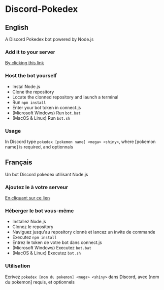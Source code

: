 # Discord-Pokedex

## English

A Discord Pokedex bot powered by Node.js

### Add it to your server

[By clicking this link](https://discordapp.com/oauth2/authorize?client_id=583812640305053718&scope=bot&permissions=115712)

### Host the bot yourself

- Instal Node.js
- Clone the repository
- Locate the clonned repository and launch a terminal
- Run ```npm install```
- Enter your bot token in connect.js
- (Microsoft Windows) Run ```bot.bat``` 
- (MacOS & Linux) Run ```bot.sh```

### Usage

In Discord type ```pokedex [pokemon name] <mega> <shiny>```, where [pokemon name] is required, <mega> and <shiny> optionnals


## Français

Un bot Discord pokedex utilisant Node.js

### Ajoutez le à votre serveur

[En cliquant sur ce lien](https://discordapp.com/oauth2/authorize?client_id=583812640305053718&scope=bot&permissions=115712)

### Héberger le bot vous-même

- Installez Node.js
- Clonez le repository
- Naviguez jusqu'au repository clonné et lancez un invite de commande 
- Executez ```npm install```
- Entrez le token de votre bot dans connect.js
- (Microsoft Windows) Executez ```bot.bat```
- (MacOS & Linux) Executez ```bot.sh```


### Utilisation

Ecrivez  ```pokedex [nom du pokemon] <mega> <shiny>``` dans Discord, avec [nom du pokemon] requis, <mega> et <shiny> optionnels
